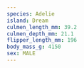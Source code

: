 ```yaml
---
species: Adelie
island: Dream
culmen_length_mm: 39.2
culmen_depth_mm: 21.1
flipper_length_mm: 196
body_mass_g: 4150
sex: MALE
---
```

